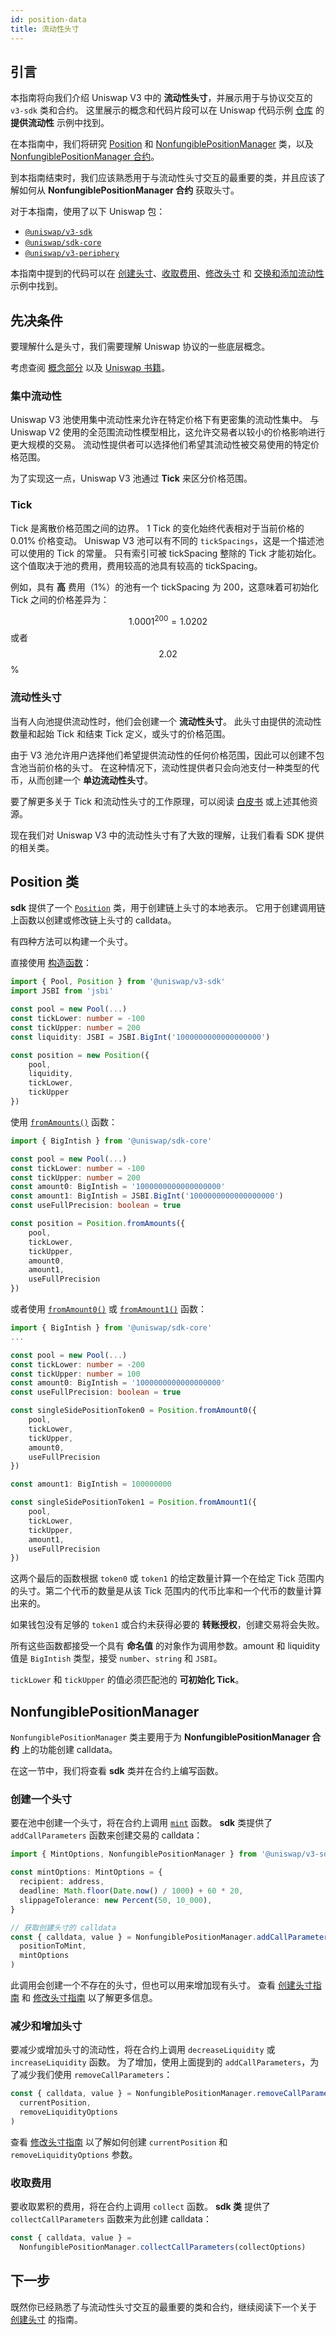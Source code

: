 ```yaml
---
id: position-data
title: 流动性头寸
---
```


## 引言

本指南将向我们介绍 Uniswap V3 中的 **流动性头寸**，并展示用于与协议交互的 `v3-sdk` 类和合约。
这里展示的概念和代码片段可以在 Uniswap 代码示例 [仓库](https://github.com/Uniswap/examples) 的 **提供流动性** 示例中找到。

在本指南中，我们将研究 [Position](../../reference/classes/Position.md) 和 [NonfungiblePositionManager](../../reference/classes/NonfungiblePositionManager.md) 类，以及 [NonfungiblePositionManager 合约](../../../../contracts/v3/reference/periphery/NonfungiblePositionManager.md)。

到本指南结束时，我们应该熟悉用于与流动性头寸交互的最重要的类，并且应该了解如何从 **NonfungiblePositionManager 合约** 获取头寸。

对于本指南，使用了以下 Uniswap 包：

- [`@uniswap/v3-sdk`](https://www.npmjs.com/package/@uniswap/v3-sdk)
- [`@uniswap/sdk-core`](https://www.npmjs.com/package/@uniswap/sdk-core)
- [`@uniswap/v3-periphery`](https://www.npmjs.com/package/@uniswap/v3-periphery)

本指南中提到的代码可以在 [创建头寸](https://github.com/Uniswap/examples/blob/main/v3-sdk/minting-position/src)、[收取费用](https://github.com/Uniswap/examples/blob/main/v3-sdk/collecting-fees/src)、[修改头寸](https://github.com/Uniswap/examples/blob/d34a53412dbf905802da2249391788a225719bb8/v3-sdk/modifying-position/src) 和 [交换和添加流动性](https://github.com/Uniswap/examples/blob/main/v3-sdk/swap-and-add-liquidity/src) 示例中找到。

## 先决条件

要理解什么是头寸，我们需要理解 Uniswap 协议的一些底层概念。

考虑查阅 [概念部分](../../../../concepts/protocol/concentrated-liquidity.md) 以及 [Uniswap 书籍](https://uniswapv3book.com/docs/introduction/uniswap-v3/)。

### 集中流动性

Uniswap V3 池使用集中流动性来允许在特定价格下有更密集的流动性集中。
与 Uniswap V2 使用的全范围流动性模型相比，这允许交易者以较小的价格影响进行更大规模的交易。
流动性提供者可以选择他们希望其流动性被交易使用的特定价格范围。

为了实现这一点，Uniswap V3 池通过 **Tick** 来区分价格范围。

### Tick

Tick 是离散价格范围之间的边界。
1 Tick 的变化始终代表相对于当前价格的 0.01% 价格变动。
Uniswap V3 池可以有不同的 `tickSpacings`，这是一个描述池可以使用的 Tick 的常量。
只有索引可被 tickSpacing 整除的 Tick 才能初始化。
这个值取决于池的费用，费用较高的池具有较高的 tickSpacing。

例如，具有 **高** 费用（1%）的池有一个 tickSpacing 为 200，这意味着可初始化 Tick 之间的价格差异为：

$$1.0001^{200} = 1.0202$$ 或者 $$2.02$$%

### 流动性头寸

当有人向池提供流动性时，他们会创建一个 **流动性头寸**。
此头寸由提供的流动性数量和起始 Tick 和结束 Tick 定义，或头寸的价格范围。

由于 V3 池允许用户选择他们希望提供流动性的任何价格范围，因此可以创建不包含池当前价格的头寸。
在这种情况下，流动性提供者只会向池支付一种类型的代币，从而创建一个 **单边流动性头寸**。

要了解更多关于 Tick 和流动性头寸的工作原理，可以阅读 [白皮书](https://uniswap.org/whitepaper-v3.pdf) 或上述其他资源。

现在我们对 Uniswap V3 中的流动性头寸有了大致的理解，让我们看看 SDK 提供的相关类。

## Position 类

**sdk** 提供了一个 [`Position`](https://github.com/Uniswap/v3-sdk/blob/main/src/entities/position.ts) 类，用于创建链上头寸的本地表示。
它用于创建调用链上函数以创建或修改链上头寸的 calldata。

有四种方法可以构建一个头寸。

直接使用 [构造函数](https://github.com/Uniswap/v3-sdk/blob/08a7c05/src/entities/position.ts#L40)：

```typescript
import { Pool, Position } from '@uniswap/v3-sdk'
import JSBI from 'jsbi'

const pool = new Pool(...)
const tickLower: number = -100
const tickUpper: number = 200
const liquidity: JSBI = JSBI.BigInt('1000000000000000000')

const position = new Position({
    pool,
    liquidity,
    tickLower,
    tickUpper
})
```

使用 [`fromAmounts()`](https://github.com/Uniswap/v3-sdk/blob/08a7c05/src/entities/position.ts#L312) 函数：

```typescript
import { BigIntish } from '@uniswap/sdk-core'

const pool = new Pool(...)
const tickLower: number = -100
const tickUpper: number = 200
const amount0: BigIntish = '1000000000000000000'
const amount1: BigIntish = JSBI.BigInt('1000000000000000000')
const useFullPrecision: boolean = true

const position = Position.fromAmounts({
    pool, 
    tickLower, 
    tickUpper, 
    amount0, 
    amount1, 
    useFullPrecision
})
```

或者使用 [`fromAmount0()`](https://github.com/Uniswap/v3-sdk/blob/08a7c050cba00377843497030f502c05982b1c43/src/entities/position.ts#L354) 或 [`fromAmount1()`](https://github.com/Uniswap/v3-sdk/blob/08a7c050cba00377843497030f502c05982b1c43/src/entities/position.ts#L378) 函数：

```typescript
import { BigIntish } from '@uniswap/sdk-core'
...

const pool = new Pool(...)
const tickLower: number = -200
const tickUpper: number = 100
const amount0: BigIntish = '1000000000000000000'
const useFullPrecision: boolean = true

const singleSidePositionToken0 = Position.fromAmount0({
    pool, 
    tickLower, 
    tickUpper, 
    amount0,
    useFullPrecision
})

const amount1: BigIntish = 100000000

const singleSidePositionToken1 = Position.fromAmount1({
    pool, 
    tickLower, 
    tickUpper, 
    amount1,
    useFullPrecision
})
```

这两个最后的函数根据 `token0` 或 `token1` 的给定数量计算一个在给定 Tick 范围内的头寸。第二个代币的数量是从该 Tick 范围内的代币比率和一个代币的数量计算出来的。

如果钱包没有足够的 `token1` 或合约未获得必要的 **转账授权**，创建交易将会失败。

所有这些函数都接受一个具有 **命名值** 的对象作为调用参数。amount 和 liquidity 值是 `BigIntish` 类型，接受 `number`、`string` 和 `JSBI`。

`tickLower` 和 `tickUpper` 的值必须匹配池的 **可初始化 Tick**。

## NonfungiblePositionManager

`NonfungiblePositionManager` 类主要用于为 **NonfungiblePositionManager 合约** 上的功能创建 calldata。

在这一节中，我们将查看 **sdk** 类并在合约上编写函数。

### 创建一个头寸

要在池中创建一个头寸，将在合约上调用 [`mint`](../../../../contracts/v3/reference/periphery/NonfungiblePositionManager.md#mint) 函数。
**sdk** 类提供了 `addCallParameters` 函数来创建交易的 calldata：

```typescript
import { MintOptions, NonfungiblePositionManager } from '@uniswap/v3-sdk'

const mintOptions: MintOptions = {
  recipient: address,
  deadline: Math.floor(Date.now() / 1000) + 60 * 20,
  slippageTolerance: new Percent(50, 10_000),
}

// 获取创建头寸的 calldata
const { calldata, value } = NonfungiblePositionManager.addCallParameters(
  positionToMint,
  mintOptions
)
```

此调用会创建一个不存在的头寸，但也可以用来增加现有头寸。
查看 [创建头寸指南](./02-minting-position.md) 和 [修改头寸指南](./04-modifying-position.md) 以了解更多信息。

### 减少和增加头寸

要减少或增加头寸的流动性，将在合约上调用 `decreaseLiquidity` 或 `increaseLiquidity` 函数。
为了增加，使用上面提到的 `addCallParameters`，为了减少我们使用 `removeCallParameters`：

```typescript
const { calldata, value } = NonfungiblePositionManager.removeCallParameters(
  currentPosition,
  removeLiquidityOptions
)
```

查看 [修改头寸指南](04-modifying-position.md) 以了解如何创建 `currentPosition` 和 `removeLiquidityOptions` 参数。

### 收取费用

要收取累积的费用，将在合约上调用 `collect` 函数。
**sdk 类** 提供了 `collectCallParameters` 函数来为此创建 calldata：

```typescript
const { calldata, value } =
  NonfungiblePositionManager.collectCallParameters(collectOptions)
```


## 下一步

既然你已经熟悉了与流动性头寸交互的最重要的类和合约，继续阅读下一个关于 [创建头寸](./02-minting-position.md) 的指南。